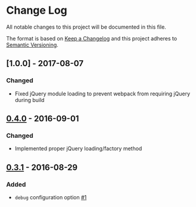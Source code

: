 # Change Log
All notable changes to this project will be documented in this file.

The format is based on [Keep a Changelog](http://keepachangelog.com/)
and this project adheres to [Semantic Versioning](http://semver.org/).

## [1.0.0] - 2017-08-07
### Changed
- Fixed jQuery module loading to prevent webpack from requiring jQuery during build

## [0.4.0] - 2016-09-01
### Changed
- Implemented proper jQuery loading/factory method

## [0.3.1] - 2016-08-29
### Added
- ```debug``` configuration option [\#1](https://github.com/kasparsz/jquery-app/issues/1)


[0.4.0]: https://github.com/kasparsz/jquery-app/compare/v0.4.0...v1.0.0
[0.4.0]: https://github.com/kasparsz/jquery-app/compare/v0.3.1...v0.4.0
[0.3.1]: https://github.com/kasparsz/jquery-app/compare/v0.2.2...v0.3.1
